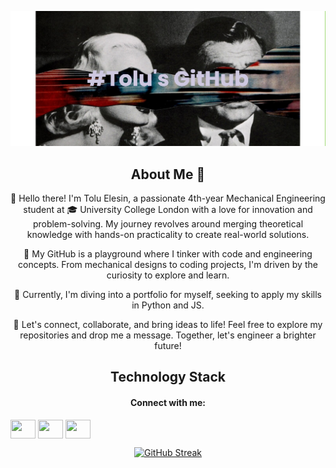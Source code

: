 ![image](https://github.com/toluelesin/toluelesin/blob/main/banner.png)

<h2 align = "center"> 
About Me 👋
</h2>
<p align ="center"> 
👋 Hello there! I'm Tolu Elesin, a passionate 4th-year Mechanical Engineering student at 🎓 University College London with a love for innovation and problem-solving. My journey revolves around merging theoretical knowledge with hands-on practicality to create real-world solutions.
<p align ="center"> 
🔧 My GitHub is a playground where I tinker with code and engineering concepts. From mechanical designs to coding projects, I'm driven by the curiosity to explore and learn.
<p align ="center"> 
🚀 Currently, I'm diving into a portfolio for myself, seeking to apply my skills in Python and JS.
<p align ="center"> 
🌟 Let's connect, collaborate, and bring ideas to life! Feel free to explore my repositories and drop me a message. Together, let's engineer a brighter future!



<h2 align="center">
Technology Stack
</h2>



<h4 align="center">Connect with me:</h4>
<p align="left">
<a href="https://www.linkedin.com/in/toluelesin150602/" target="blank"><img align="center" src="https://cdn.jsdelivr.net/npm/simple-icons@3.0.1/icons/linkedin.svg" alt="" height="30" width="40" /></a>
<a href="https://www.instagram.com/tolu.elesin/" target="blank"><img align="center" src="https://cdn.jsdelivr.net/npm/simple-icons@3.0.1/icons/instagram.svg" alt="" height="30" width="40" /></a>
<a href="your link" target="blank"><img align="center" src="https://cdn.jsdelivr.net/npm/simple-icons@3.0.1/icons/youtube.svg" alt="" height="30" width="40" /></a>
</p>
<p align="center">
  <a href="https://git.io/streak-stats"><img src="https://github-readme-streak-stats.herokuapp.com?user=toluelesin&theme=dark&hide_border=true" alt="GitHub Streak" />
  </a>
</p>
<!--
**toluelesin/toluelesin** is a ✨ _special_ ✨ repository because its `README.md` (this file) appears on your GitHub profile.

Here are some ideas to get you started:

- 🔭 I’m currently working on ...
- 🌱 I’m currently learning ...
- 👯 I’m looking to collaborate on ...
- 🤔 I’m looking for help with ...
- 💬 Ask me about ...
- 📫 How to reach me: ...
- 😄 Pronouns: ...
- ⚡ Fun fact: ...
-->
